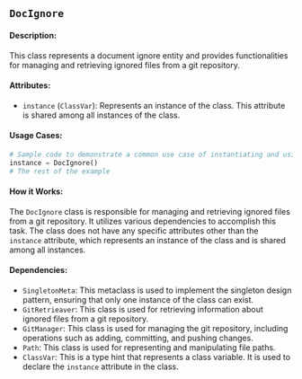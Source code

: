 ## `DocIgnore`

#### Description:
This class represents a document ignore entity and provides functionalities for managing and retrieving ignored files from a git repository.

#### Attributes:
- `instance` (`ClassVar`): Represents an instance of the class. This attribute is shared among all instances of the class.

#### Usage Cases:

```python
# Sample code to demonstrate a common use case of instantiating and using the class
instance = DocIgnore()
# The rest of the example
```

#### How it Works:

The `DocIgnore` class is responsible for managing and retrieving ignored files from a git repository. It utilizes various dependencies to accomplish this task. The class does not have any specific attributes other than the `instance` attribute, which represents an instance of the class and is shared among all instances.

#### Dependencies:
- `SingletonMeta`: This metaclass is used to implement the singleton design pattern, ensuring that only one instance of the class can exist.
- `GitRetrieaver`: This class is used for retrieving information about ignored files from a git repository.
- `GitManager`: This class is used for managing the git repository, including operations such as adding, committing, and pushing changes.
- `Path`: This class is used for representing and manipulating file paths.
- `ClassVar`: This is a type hint that represents a class variable. It is used to declare the `instance` attribute in the class.